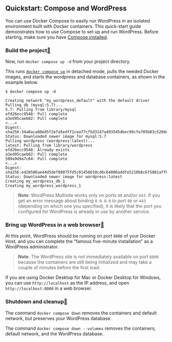 <section class="section"><h1 id="title">Quickstart: Compose and WordPress</h1>
                            <p>You can use Docker Compose to easily run WordPress in an isolated environment
built with Docker containers. This quick-start guide demonstrates how to use
Compose to set up and run WordPress. Before starting, make sure you have
<a href="https://docs.docker.com/compose/install/">Compose installed</a>.</p>
<h3 id="build-the-project">Build the project<a href="#build-the-project" class="anchorLink">🔗</a></h3>
<p>Now, run <code class="language-plaintext highlighter-rouge">docker compose up -d</code> from your project directory.</p>
<p>This runs <a href="/engine/reference/commandline/compose_up/"><code class="language-plaintext highlighter-rouge">docker compose up</code></a> in detached mode, pulls
the needed Docker images, and starts the wordpress and database containers, as shown in
the example below.</p>
<div class="language-console highlighter-rouge"><div class="highlight"><pre class="highlight"><code><span class="gp">$</span><span class="w"> </span>docker compose up <span class="nt">-d</span>
<span class="go">
Creating network "my_wordpress_default" with the default driver
Pulling db (mysql:5.7)...
5.7: Pulling from library/mysql
efd26ecc9548: Pull complete
a3ed95caeb02: Pull complete
</span><span class="c">&lt;...&gt;
</span><span class="go">Digest: sha256:34a0aca88e85f2efa5edff1cea77cf5d3147ad93545dbec99cfe705b03c520de
Status: Downloaded newer image for mysql:5.7
Pulling wordpress (wordpress:latest)...
latest: Pulling from library/wordpress
efd26ecc9548: Already exists
a3ed95caeb02: Pull complete
589a9d9a7c64: Pull complete
</span><span class="c">&lt;...&gt;
</span><span class="go">Digest: sha256:ed28506ae44d5def89075fd5c01456610cd6c64006addfe5210b8c675881aff6
Status: Downloaded newer image for wordpress:latest
Creating my_wordpress_db_1
Creating my_wordpress_wordpress_1
</span></code></pre></div></div>
<blockquote>
  <p><strong>Note</strong>: WordPress Multisite works only on ports <code class="language-plaintext highlighter-rouge">80</code> and/or <code class="language-plaintext highlighter-rouge">443</code>.
If you get an error message about binding <code class="language-plaintext highlighter-rouge">0.0.0.0</code> to port <code class="language-plaintext highlighter-rouge">80</code> or <code class="language-plaintext highlighter-rouge">443</code>
(depending on which one you specified), it is likely that the port you
configured for WordPress is already in use by another service.</p>
</blockquote>
<h3 id="bring-up-wordpress-in-a-web-browser">Bring up WordPress in a web browser<a href="#bring-up-wordpress-in-a-web-browser" class="anchorLink">🔗</a></h3>
<p>At this point, WordPress should be running on port <code class="language-plaintext highlighter-rouge">8000</code> of your Docker Host,
and you can complete the “famous five-minute installation” as a WordPress
administrator.</p>
<blockquote>
  <p><strong>Note</strong>: The WordPress site is not immediately available on port <code class="language-plaintext highlighter-rouge">8000</code>
because the containers are still being initialized and may take a couple of
minutes before the first load.</p>
</blockquote>
<p>If you are using Docker Desktop for Mac or Docker Desktop for Windows, you can use
<code class="language-plaintext highlighter-rouge">http://localhost</code> as the IP address, and open <code class="language-plaintext highlighter-rouge">http://localhost:8000</code> in a web
browser.</p>
<h3 id="shutdown-and-cleanup">Shutdown and cleanup<a href="#shutdown-and-cleanup" class="anchorLink">🔗</a></h3>
<p>The command <code class="language-plaintext highlighter-rouge">docker compose down</code> removes the
containers and default network, but preserves your WordPress database.</p>
<p>The command <code class="language-plaintext highlighter-rouge">docker compose down --volumes</code> removes the containers, default
network, and the WordPress database.</p>
